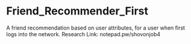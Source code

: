 # Friend_Recommender_First
A friend recommendation based on user attributes, for a user when first logs into the network. 
Research Link: notepad.pw/shovonjob4
